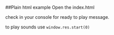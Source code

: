 ##Plain html example
Open the index.html

check in your console for ready to play message.

to play sounds use `window.res.start(0)`
